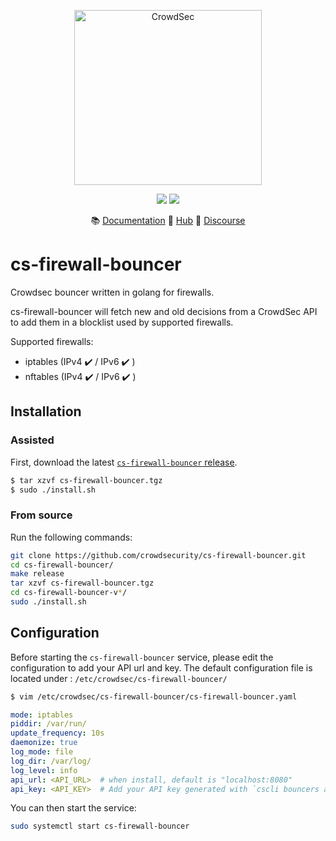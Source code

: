 <p align="center">
<img src="https://github.com/crowdsecurity/cs-firewall-bouncer/raw/main/docs/assets/crowdsec_linux_logo.png" alt="CrowdSec" title="CrowdSec" width="300" height="280" />
</p>
<p align="center">
<img src="https://img.shields.io/badge/build-pass-green">
<img src="https://img.shields.io/badge/tests-pass-green">
</p>
<p align="center">
&#x1F4DA; <a href="#installation">Documentation</a>
&#x1F4A0; <a href="https://hub.crowdsec.net">Hub</a>
&#128172; <a href="https://discourse.crowdsec.net">Discourse </a>
</p>


# cs-firewall-bouncer
Crowdsec bouncer written in golang for firewalls.

cs-firewall-bouncer will fetch new and old decisions from a CrowdSec API to add them in a blocklist used by supported firewalls.

Supported firewalls:
 - iptables (IPv4 :heavy_check_mark: / IPv6 :heavy_check_mark: )
 - nftables (IPv4 :heavy_check_mark: / IPv6 :heavy_check_mark: )

## Installation

### Assisted

First, download the latest [`cs-firewall-bouncer` release](https://github.com/crowdsecurity/cs-firewall-bouncer/releases).

```sh
$ tar xzvf cs-firewall-bouncer.tgz
$ sudo ./install.sh
```

### From source

Run the following commands:

```bash
git clone https://github.com/crowdsecurity/cs-firewall-bouncer.git
cd cs-firewall-bouncer/
make release
tar xzvf cs-firewall-bouncer.tgz
cd cs-firewall-bouncer-v*/
sudo ./install.sh
```


## Configuration

Before starting the `cs-firewall-bouncer` service, please edit the configuration to add your API url and key.
The default configuration file is located under : `/etc/crowdsec/cs-firewall-bouncer/`

```sh
$ vim /etc/crowdsec/cs-firewall-bouncer/cs-firewall-bouncer.yaml
```

```yaml
mode: iptables
piddir: /var/run/
update_frequency: 10s
daemonize: true
log_mode: file
log_dir: /var/log/
log_level: info
api_url: <API_URL>  # when install, default is "localhost:8080"
api_key: <API_KEY>  # Add your API key generated with `cscli bouncers add --name <bouncer_name>`
```

You can then start the service:

```sh
sudo systemctl start cs-firewall-bouncer
```
